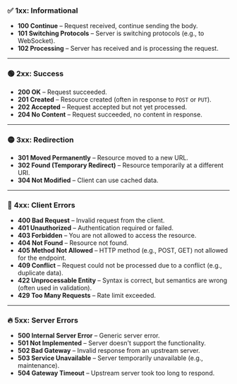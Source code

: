 ### ✅ **1xx: Informational**

- **100 Continue** – Request received, continue sending the body.
- **101 Switching Protocols** – Server is switching protocols (e.g., to WebSocket).
- **102 Processing** – Server has received and is processing the request.

---

### 🟢 **2xx: Success**

- **200 OK** – Request succeeded.
- **201 Created** – Resource created (often in response to `POST` or `PUT`).
- **202 Accepted** – Request accepted but not yet processed.
- **204 No Content** – Request succeeded, no content in response.

---

### 🟡 **3xx: Redirection**

- **301 Moved Permanently** – Resource moved to a new URL.
- **302 Found (Temporary Redirect)** – Resource temporarily at a different URI.
- **304 Not Modified** – Client can use cached data.

---

### 🔴 **4xx: Client Errors**

- **400 Bad Request** – Invalid request from the client.
- **401 Unauthorized** – Authentication required or failed.
- **403 Forbidden** – You are not allowed to access the resource.
- **404 Not Found** – Resource not found.
- **405 Method Not Allowed** – HTTP method (e.g., POST, GET) not allowed for the endpoint.
- **409 Conflict** – Request could not be processed due to a conflict (e.g., duplicate data).
- **422 Unprocessable Entity** – Syntax is correct, but semantics are wrong (often used in validation).
- **429 Too Many Requests** – Rate limit exceeded.

---

### 🔥 **5xx: Server Errors**

- **500 Internal Server Error** – Generic server error.
- **501 Not Implemented** – Server doesn't support the functionality.
- **502 Bad Gateway** – Invalid response from an upstream server.
- **503 Service Unavailable** – Server temporarily unavailable (e.g., maintenance).
- **504 Gateway Timeout** – Upstream server took too long to respond.
